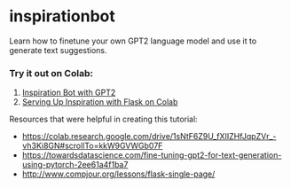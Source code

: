# inspirationbot
Learn how to finetune your own GPT2 language model and use it to generate text suggestions.

### Try it out on Colab:

1. [Inspiration Bot with GPT2](https://colab.research.google.com/drive/1wgDqzFSf-G3Z9-VbmJ6rouXtjY181ej8?usp=sharing)
2. [Serving Up Inspiration with Flask on Colab](https://colab.research.google.com/drive/19k0eYvqZfOIZnPAacmtZQUnkXZtesXOD?usp=sharing)


Resources that were helpful in creating this tutorial:
* https://colab.research.google.com/drive/1sNtF6Z9U_fXIIZHfJqpZVr_-vh3Ki8GN#scrollTo=kkW9GVWGb07F
* https://towardsdatascience.com/fine-tuning-gpt2-for-text-generation-using-pytorch-2ee61a4f1ba7
* http://www.compjour.org/lessons/flask-single-page/ 